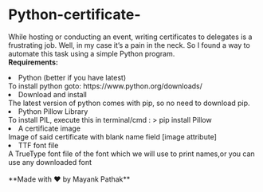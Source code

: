 # Python-certificate-
While hosting or conducting an event, writing certificates to delegates is a frustrating job. Well, in my case it’s a pain in the neck. So I found a way to automate this task using a simple Python program.
<br>
**Requirements:**
<li>Python (better if you have latest)<br>
To install python goto: https://www.python.org/downloads/
<li>Download and install<br>
The latest version of python comes with pip, so no need to download pip.</li>
<li>Python Pillow Library<br>
To install PIL, execute this in terminal/cmd :
> pip install Pillow</li>
<li>A certificate image<br>
Image of said certificate with blank name field [image attribute]</li>
<li>
TTF font file<br>
A TrueType font file of the font which we will use to print names,or you can use any downloaded font
</li><br>
**Made with ❤ by Mayank Pathak**
